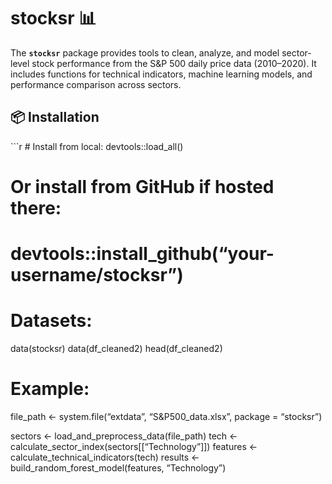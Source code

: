 
# stocksr 📊

The **`stocksr`** package provides tools to clean, analyze, and model
sector-level stock performance from the S&P 500 daily price data
(2010–2020). It includes functions for technical indicators, machine
learning models, and performance comparison across sectors.

## 📦 Installation

\`\`\`r \# Install from local: devtools::load_all()

# Or install from GitHub if hosted there:

# devtools::install_github(“your-username/stocksr”)

# Datasets:

data(stocksr) data(df_cleaned2) head(df_cleaned2)

# Example:

file_path \<- system.file(“extdata”, “S&P500_data.xlsx”, package =
“stocksr”)

sectors \<- load_and_preprocess_data(file_path) tech \<-
calculate_sector_index(sectors\[\[“Technology”\]\]) features \<-
calculate_technical_indicators(tech) results \<-
build_random_forest_model(features, “Technology”)
